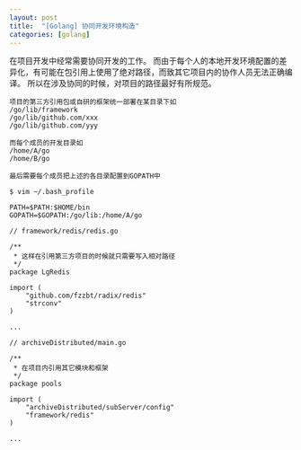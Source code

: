 ```yaml
---
layout: post
title:  "[Golang] 协同开发环境构造"
categories: [golang]
---
```


在项目开发中经常需要协同开发的工作。
而由于每个人的本地开发环境配置的差异化，有可能在包引用上使用了绝对路径，而致其它项目内的协作人员无法正确编译。
所以在涉及协同的时候，对项目的路径最好有所规范。

```
项目的第三方引用包或自研的框架统一部署在某目录下如
/go/lib/framework
/go/lib/github.com/xxx
/go/lib/github.com/yyy
```

```
而每个成员的开发目录如
/home/A/go
/home/B/go
```

```
最后需要每个成员把上述的各目录配置到GOPATH中

$ vim ~/.bash_profile

PATH=$PATH:$HOME/bin
GOPATH=$GOPATH:/go/lib:/home/A/go
```


```golang
// framework/redis/redis.go

/**
 * 这样在引用第三方项目的时候就只需要写入相对路径
 */
package LgRedis

import (
	"github.com/fzzbt/radix/redis"
	"strconv"
)

...
```

```golang
// archiveDistributed/main.go

/**
 * 在项目内引用其它模块和框架
 */
package pools

import (
	"archiveDistributed/subServer/config"
	"framework/redis"
)

...
```

